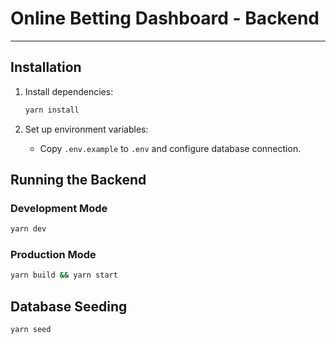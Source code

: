 # Online Betting Dashboard - Backend

---

## Installation

1. Install dependencies:
   ```sh
   yarn install
   ```

2. Set up environment variables:
    - Copy `.env.example` to `.env` and configure database connection.

## Running the Backend

### Development Mode
```sh
yarn dev
```

### Production Mode
```sh
yarn build && yarn start
```

## Database Seeding
```sh
yarn seed
```

